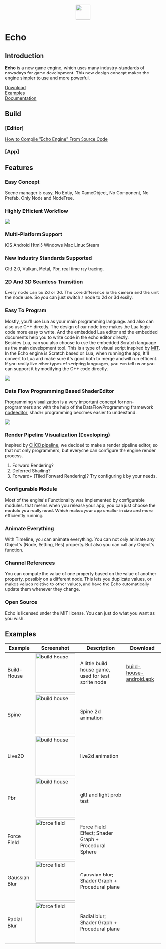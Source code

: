 <p align="center">
    <img width="48" height="48" src="https://raw.githubusercontent.com/timi-liuliang/echo/master/editor/echo/Resource/App.ico">
</p>  

# Echo

## Introduction  

**Echo** is a new game engine, which uses many industry-standards of nowadays for game development. This new design concept makes the engine simpler to use and more powerful.

[Download](https://github.com/timi-liuliang/echo/releases)   
[Examples](https://github.com/timi-liuliang/echo-examples)  
[Documentation](https://github.com/timi-liuliang/echo/wiki)  

## Build
### [Editor]   
[How to Compile "Echo Engine" From Source Code](https://github.com/timi-liuliang/echo/wiki/Compile-Echo-From-Source-Code)

### [App]   

## Features

### Easy Concept  
Scene manager is easy, No Entiy, No GameObject, No Component, No Prefab. Only Node and NodeTree.

###  Highly Efficient Workflow   
![](https://media.githubusercontent.com/media/timi-liuliang/echo-download/master/images/intro/echo.png)  

### Multi-Platform Support  
iOS Android Html5 Windows Mac Linux Steam  

### New Industry Standards Supported
Gltf 2.0, Vulkan, Metal, Pbr, real time ray tracing.

### 2D And 3D Seamless Transition  
Every node can be 2d or 3d. The core difference is the camera and the unit the node use. So you can just switch a node to 2d or 3d easily.

### Easy To Program  
Mostly, you'll use Lua as your main programming language. and also can also use C++ directly. The design of our node tree makes the Lua logic code more easy to write. And the embedded Lua editor and the embedded documents help you to write code in the echo editor directly.   
Besides Lua, can you also choose to use the embedded Scratch language as the main development tool. This is a type of visual script inspired by [MIT](https://scratch.mit.edu/). In the Echo engine is Scratch based on Lua, when running the app, It'll convert to Lua and make sure it's good both to merge and will run efficent..   
If you really like other types of scripting languages, you can tell us or you can support it by modifying the C++ code directly.

![](https://media.githubusercontent.com/media/timi-liuliang/echo-download/master/images/intro/echo1.png)   

### Data Flow Programming Based ShaderEditor
Programming visualization is a very important concept for non-programmers and with the help of the DataFlowProgramming framework [nodeeditor](https://github.com/paceholder/nodeeditor), shader programming becomes easier to understand.

![](https://media.githubusercontent.com/media/timi-liuliang/echo-download/master/images/intro/shadereditor.png)   

### Render Pipeline Visualization (Developing)
Inspired by [CI|CD pipeline](https://semaphoreci.com/blog/cicd-pipeline), we decided to make a render pipeline editor, so that not only programmers, but everyone can configure the engine render process.   
1. Forward Rendering?   
2. Deferred Shading?    
3. Forward+ (Tiled Forward Rendering)?
Try configuring it by your needs.

### Configurable Module   
Most of the engine's Functionality was implemented by configurable modules. that means when you release your app, you can just choose the module you really need. Which makes your app smaller in size and more efficiently running.

### Animate Everything   
With Timeline, you can animate everything. You can not only animate any Object's (Node, Setting, Res) property. But also you can call any Object's function.

### Channel References
You can compute the value of one property based on the value of another property, possibly on a different node. This lets you duplicate values, or makes values relative to other values, and have the Echo automatically update them whenever they change.

### Open Source  
Echo is licensed under the MIT license. You can just do what you want as you wish.

## Examples
|Example|Screenshot|Description|Download|
|---|---|---|---|
|Build-House|<img src="https://github.com/timi-liuliang/echo-examples/blob/master/ads/build_house.gif?raw=true" alt="build house"  height="128px" />|A little build house game, used for test sprite node|[build-house-android.apk](https://github.com/timi-liuliang/echo-examples/releases/tag/build-house-1.0)|
|Spine|<img src="https://github.com/timi-liuliang/echo-examples/raw/master/ads/spine.gif?raw=true" alt="build house"  height="128px" />|Spine 2d animation|
|Live2D|<img src="https://github.com/timi-liuliang/echo-examples/raw/master/ads/live2d.gif?raw=true" alt="build house"  height="128px" />|live2d animation|
|Pbr|<img src="https://github.com/timi-liuliang/echo-examples/raw/master/ads/cubemap.png?raw=true" alt="build house"  height="128px" />|gltf and light prob test|
|Force Field|<img src="https://github.com/timi-liuliang/echo-examples/blob/master/ads/forcefield.gif?raw=true" alt="force field"  height="128px" />|Force Field Effect; Shader Graph + Procedural Sphere|
|Gaussian Blur|<img src="https://github.com/timi-liuliang/echo-examples/blob/master/ads/gaussianblur.png?raw=true" alt="force field"  height="128px" />|Gaussian blur; Shader Graph + Procedural plane|
|Radial Blur|<img src="https://github.com/timi-liuliang/echo-examples/blob/master/ads/radialblur.png?raw=true" alt="force field"  height="128px" />|Radial blur; Shader Graph + Procedural plane|
